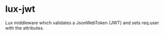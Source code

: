 # lux-jwt
Lux middleware which validates a JsonWebToken (JWT) and sets req.user with the attributes.
